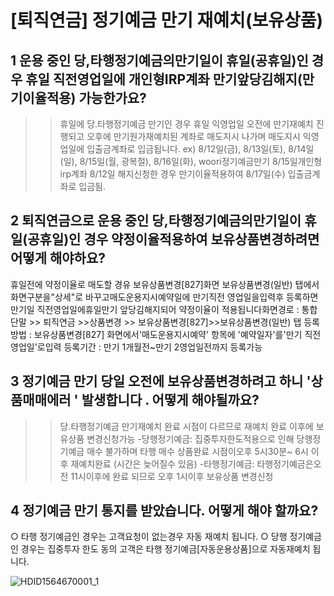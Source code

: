 # [퇴직연금] 정기예금 만기 재예치(보유상품)
## 1 운용 중인 당,타행정기예금의만기일이 휴일(공휴일)인 경우 휴일 직전영업일에 개인형IRP계좌 만기앞당김해지(만기이율적용) 가능한가요?
>> 휴일에 당.타행정기예금 만기인 경우 휴일 익영업일 오전에 만기재예치 진행되고
오후에 만기원가재예치된 계좌로 매도지시 나가며 매도지시 익영업일에 입출금계좌로 입금됩니다.
ex) 8/12일(금), 8/13일(토), 8/14일(일), 8/15일(월, 광복절), 8/16일(화), woori정기예금만기 8/15일개인형irp계좌 8/12일 해지신청한 경우 만기이율적용하여 8/17일(수) 입출금계좌로 입금됨.
## 2 퇴직연금으로 운용 중인 당,타행정기예금의만기일이 휴일(공휴일)인 경우 약정이율적용하여 보유상품변경하려면어떻게 해야하요?
>>
휴일전에 약정이율로 매도할 경유
보유상품변경[827]화면 보유상품변경(일반) 탭에서화면구분을"상세"로 바꾸고매도운용지시예약일에 만기직전 영업일을입력후 등록하면 만기일 직전영업일에휴일만기 앞당김해지되어 약정이율이 적용됩니다화면경로 : 통합단말 >> 퇴직연금 >>상품변경 >> 보유상품변경[827]>>보유상품변경(일반) 탭
등록방법 : 보유상품변경[827] 화면에서'매도운용지시예약' 항목에 '예약일자'를'만기 직전영업일'로입력
등록기간 : 만기 1개월전~만기 2영업일전까지 등록가능
## 3 정기예금 만기 당일 오전에 보유상품변경하려고 하니 '상품매매에러 ' 발생합니다 . 어떻게 해야될까요?
>> 당.타행정기예금 만기재예치 완료 시점이 다르므로
재예치 완료 이후에 보유상품 변경신청가능
-당행정기예금: 집중투자한도적용으로 인해 당행정기예금 매수 불가하며 타행 매수 상품완료 시점이오후
5시30분~ 6시 이후 재예치완료
(시간은 늦어질수 있음)
-타행정기예금: 타행정기예금은오전 11시이후에 완료 되므로 오후 1시이후 보유상품 변경신청
## 4 정기예금 만기 통지를 받았습니다. 어떻게 해야 할까요?
○ 타행 정기예금인 경우는 고객요청이 없는경우 자동 재예치 됩니다.
○ 당행 정기예금인 경우는 집중투자 한도 동의 고객은 타행 정기예금[자동운용상품]으로 자동재예치 됩니다.

![HDID1564670001_1](HDID1564670001_1.jpg)

